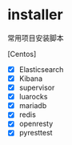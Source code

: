 # installer
常用项目安装脚本

[Centos]
* [x] Elasticsearch
* [x] Kibana
* [x] supervisor
* [x] luarocks
* [x] mariadb
* [x] redis
* [x] openresty
* [x] pyresttest
